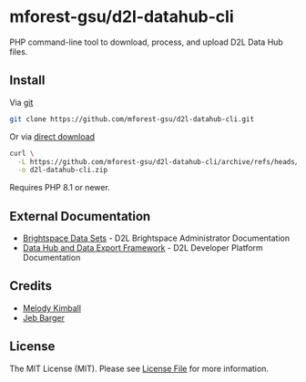 # mforest-gsu/d2l-datahub-cli
PHP command-line tool to download, process, and upload D2L Data Hub files.


## Install
Via [git](https://git-scm.com/)
```bash
git clone https://github.com/mforest-gsu/d2l-datahub-cli.git
```

Or via [direct download](https://github.com/mforest-gsu/d2l-datahub-cli/archive/refs/heads/main.zip)
```bash
curl \
  -L https://github.com/mforest-gsu/d2l-datahub-cli/archive/refs/heads/main.zip \
  -o d2l-datahub-cli.zip
```

Requires PHP 8.1 or newer.


## External Documentation
- [Brightspace Data Sets](https://community.d2l.com/brightspace/kb/articles/4518-about-brightspace-data-sets) - D2L Brightspace Administrator Documentation
- [Data Hub and Data Export Framework](https://docs.valence.desire2learn.com/res/dataExport.html) - D2L Developer Platform Documentation


## Credits
- [Melody Kimball](https://github.com/mforest-gsu)
- [Jeb Barger](https://github.com/jebba2)


## License
The MIT License (MIT). Please see [License File](LICENSE.md) for more information.